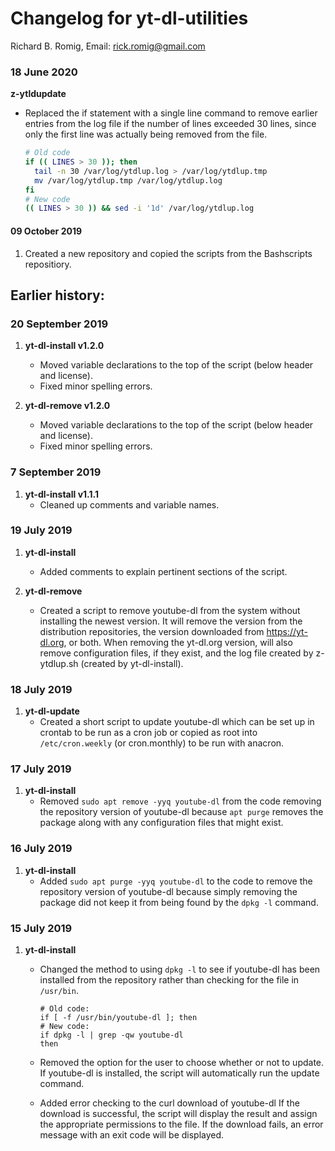 # Changelog for yt-dl-utilities

Richard B. Romig, Email: [rick.romig@gmail.com]()

### 18 June 2020

**z-ytldupdate**

- Replaced the if statement with a single line command to remove earlier entries from the log file if the number of lines exceeded 30 lines, since only the first line was actually being removed from the file.
  
  ```bash
  # Old code
  if (( LINES > 30 )); then
    tail -n 30 /var/log/ytdlup.log > /var/log/ytdlup.tmp
    mv /var/log/ytdlup.tmp /var/log/ytdlup.log
  fi
  # New code
  (( LINES > 30 )) && sed -i '1d' /var/log/ytdlup.log
  ```

#### 09 October 2019

1. Created a new repository and copied the scripts from the Bashscripts repositiory.

## Earlier history:

### 20 September 2019

1. **yt-dl-install v1.2.0**
   
   * Moved variable declarations to the top of the script (below header and license).
   * Fixed minor spelling errors.

2. **yt-dl-remove v1.2.0**
   
   * Moved variable declarations to the top of the script (below header and license).
   * Fixed minor spelling errors.

### 7 September 2019

1. **yt-dl-install v1.1.1**
   * Cleaned up comments and variable names.

### 19 July 2019

1. **yt-dl-install**
   
   * Added comments to explain pertinent sections of the script.

2. **yt-dl-remove**
   
   * Created a script to remove youtube-dl from the system without installing the newest version. It will remove the version from the distribution repositories, the version downloaded from <https://yt-dl.org>, or both. When removing the yt-dl.org version, will also remove configuration files, if they exist, and the log file created by z-ytdlup.sh (created by yt-dl-install).

### 18 July 2019

1. **yt-dl-update**
   * Created a short script to update youtube-dl which can be set up in crontab to be run as a cron job or copied as root into `/etc/cron.weekly` (or cron.monthly) to be run with anacron.

### 17 July 2019

1. **yt-dl-install**
   * Removed `sudo apt remove -yyq youtube-dl` from the code removing the repository version of youtube-dl because `apt purge` removes the package along with any configuration files that might exist.

### 16 July 2019

1. **yt-dl-install**
   * Added `sudo apt purge -yyq youtube-dl` to the code to remove the repository version of youtube-dl because simply removing the package did not keep it from being found by the `dpkg -l` command.

### 15 July 2019

1. **yt-dl-install**
   
   * Changed the method to using `dpkg -l` to see if youtube-dl has been installed from the repository rather than checking for the file in `/usr/bin`.
     
     ```
     # Old code:
     if [ -f /usr/bin/youtube-dl ]; then
     # New code:
     if dpkg -l | grep -qw youtube-dl
     then
     ```
   
   * Removed the option for the user to choose whether or not to update. If youtube-dl is installed, the script will automatically run the update command.
   
   * Added error checking to the curl download of youtube-dl If the download is successful, the script will display the result and assign the appropriate permissions to the file. If the download fails, an error message with an exit code will be displayed.
